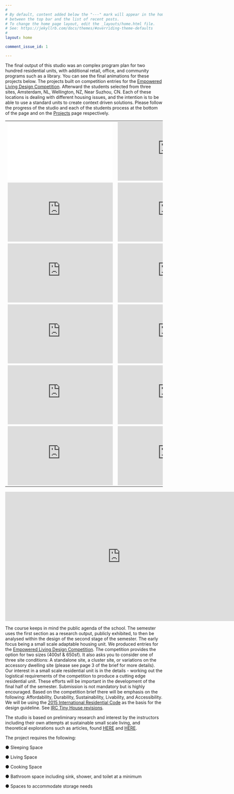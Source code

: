 ```yaml
---
#
# By default, content added below the "---" mark will appear in the home page
# between the top bar and the list of recent posts.
# To change the home page layout, edit the _layouts/home.html file.
# See: https://jekyllrb.com/docs/themes/#overriding-theme-defaults
#
layout: home

comment_issue_id: 1

---
```


The final output of this studio was an complex program plan for two hundred residential units, with additional retail, office, and community programs such as a library. You can see the final animations for these projects below. The projects built on competition entries for the [Empowered Living Design Competition](https://www.slc.gov/can/empowered-living). Afterward the students selected from three sites, Amsterdam, NL, Wellington, NZ, Near Suzhou, CN. Each of these locations is dealing with different housing issues, and the intention is to be able to use a standard units to create context driven solutions. Please follow the progress of the studio and each of the students process at the bottom of the page and on the [Projects](https://keanmgc.github.io/2021fall3yr-studio/projects/) page respectively.

<table style="width:100%; border-collapse: collapse; border: none;">
  <tr style="border: none;">
    <td style="border: none;"><iframe width="336" height="189" src="//player.bilibili.com/player.html?aid=379641429&bvid=BV1FZ4y197Lr&cid=455978265&page=1" scrolling="no" border="0" frameborder="no" framespacing="0" allowfullscreen="true"> </iframe></td>
    <td style="border: none;"><iframe width="336" height="189" src="https://www.youtube.com/embed/EobpgvE9aEU" title="YouTube video player" frameborder="0" allow="accelerometer; autoplay; clipboard-write; encrypted-media; gyroscope; picture-in-picture" allowfullscreen></iframe></td>
  </tr>
  <tr style="border: none;">
    <td style="border: none;"><iframe width="336" height="189" src="https://www.youtube.com/embed/sTHrN0P9ddU" title="YouTube video player" frameborder="0" allow="accelerometer; autoplay; clipboard-write; encrypted-media; gyroscope; picture-in-picture" allowfullscreen></iframe></td>
    <td style="border: none;"><iframe width="336" height="189" src="https://www.youtube.com/embed/rNctWEErSFg" title="YouTube video player" frameborder="0" allow="accelerometer; autoplay; clipboard-write; encrypted-media; gyroscope; picture-in-picture" allowfullscreen></iframe></td>
  </tr>
    <tr style="border: none;">
    <td style="border: none;"><iframe width="336" height="189" src="https://www.youtube.com/embed/3uh5hzhQdP8" title="YouTube video player" frameborder="0" allow="accelerometer; autoplay; clipboard-write; encrypted-media; gyroscope; picture-in-picture" allowfullscreen></iframe></td>
    <td style="border: none;"><iframe width="336" height="189"  src="https://www.youtube.com/embed/fU_4zydIMtw" title="YouTube video player" frameborder="0" allow="accelerometer; autoplay; clipboard-write; encrypted-media; gyroscope; picture-in-picture" allowfullscreen></iframe></td>
  </tr>
   <tr style="border: none;">
    <td style="border: none;"><iframe width="336" height="189" src="https://www.youtube.com/embed/YPM7JRtIgoA" title="YouTube video player" frameborder="0" allow="accelerometer; autoplay; clipboard-write; encrypted-media; gyroscope; picture-in-picture" allowfullscreen></iframe></td>
     <td style="border: none;"><iframe width="336" height="189" src="https://www.youtube.com/embed/oTt1CNN-vjw" title="YouTube video player" frameborder="0" allow="accelerometer; autoplay; clipboard-write; encrypted-media; gyroscope; picture-in-picture" allowfullscreen></iframe></td>
   </tr>
  <tr style="border: none;">
    <td style="border: none;"><iframe width="336" height="189" src="https://www.youtube.com/embed/jogpEO3951s" title="YouTube video player" frameborder="0" allow="accelerometer; autoplay; clipboard-write; encrypted-media; gyroscope; picture-in-picture" allowfullscreen></iframe></td>
    <td style="border: none;"><iframe width="336" height="189" src="https://www.youtube.com/embed/rNctWEErSFg" title="YouTube video player" frameborder="0" allow="accelerometer; autoplay; clipboard-write; encrypted-media; gyroscope; picture-in-picture" allowfullscreen></iframe></td>
   </tr>
  <tr style="border: none;">
    <td style="border: none;"><iframe width="336" height="189" src="https://www.youtube.com/embed/qqAOqxUp6AM" title="YouTube video player" frameborder="0" allow="accelerometer; autoplay; clipboard-write; encrypted-media; gyroscope; picture-in-picture" allowfullscreen></iframe></td>
    <td style="border: none;"><iframe width="336" height="189"  src="https://www.youtube.com/embed/BllM34FkrL4" title="YouTube video player" frameborder="0" allow="accelerometer; autoplay; clipboard-write; encrypted-media; gyroscope; picture-in-picture" allowfullscreen></iframe></td>
     </tr>
  </table>

<iframe width="736" height="414" src="https://www.youtube.com/embed/QIHisIykzC8" title="YouTube video player" frameborder="0" allow="accelerometer; autoplay; clipboard-write; encrypted-media; gyroscope; picture-in-picture" allowfullscreen></iframe>

The course keeps in mind the public agenda of the school. The semester uses the first section as a research output, publicly exhibited, to then be analysed within the design of the second stage of the semester. The early focus being a small scale adaptable housing unit. We produced entries for the [Empowered Living Design Competition](https://www.slc.gov/can/empowered-living). The competition provides the option for two sizes (400sf & 650sf). It also asks you to consider one of three site conditions: A standalone site, a cluster site, or variations on the accessory dwelling site (please see page 3 of the brief for more details). Our interest in a small scale residential unit is in the details - working out the logistical requirements of the competition to produce a cutting edge residential unit. These efforts will be important in the development of the final half of the semester. Submission is not mandatory but is highly encouraged. Based on the competition brief there will be emphasis on the following: Affordability, Durability, Sustainability, Livability, and Accessibility. We will be using the [2015 International Residential Code](https://up.codes/viewer/utah/irc-2015) as the basis for the design guideline. See [IRC Tiny House revisions](https://up.codes/viewer/utah/irc-2015/chapter/new_Q/tiny-houses#new_Q).

The studio is based on preliminary research and interest by the instructors including their own attempts at sustainable small scale living, and theoretical explorations such as articles, found [HERE](https://favelissues.com/2020/10/16/guerilla-suburbanism-in-the-age-of-covid-19/) and [HERE](/assets/GuerillaSuburban.pdf).

The project requires the following:

● Sleeping Space

● Living Space

● Cooking Space

● Bathroom space including sink, shower, and toilet at a minimum

● Spaces to accommodate storage needs




[comment]: <> (please refer to _includes/projects_.html and _incluedes/about_.html to add your project and personal photo)
